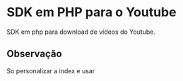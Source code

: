 # SDK em PHP para o Youtube
SDK em php para download de vídeos do Youtube.



## Observação

So personalizar a index e usar 